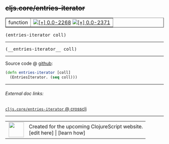 ## ~~cljs.core/entries-iterator~~



 <table border="1">
<tr>
<td>function</td>
<td><a href="https://github.com/cljsinfo/cljs-api-docs/tree/0.0-2268"><img valign="middle" alt="[+] 0.0-2268" title="Added in 0.0-2268" src="https://img.shields.io/badge/+-0.0--2268-lightgrey.svg"></a> <a href="https://github.com/cljsinfo/cljs-api-docs/tree/0.0-2371"><img valign="middle" alt="[×] 0.0-2371" title="Removed in 0.0-2371" src="https://img.shields.io/badge/×-0.0--2371-red.svg"></a> </td>
</tr>
</table>

<samp>(entries-iterator coll)</samp><br>

---

 <samp>
(__entries-iterator__ coll)<br>
</samp>

---







Source code @ [github]():

```clj
(defn entries-iterator [coll]
  (EntriesIterator. (seq coll)))
```

<!--
Repo - tag - source tree - lines:

 <pre>

</pre>

-->

---



###### External doc links:

[`cljs.core/entries-iterator` @ crossclj](http://crossclj.info/fun/cljs.core.cljs/entries-iterator.html)<br>

---

 <table>
<tr><td>
<img valign="middle" align="right" width="48px" src="http://i.imgur.com/Hi20huC.png">
</td><td>
Created for the upcoming ClojureScript website.<br>
[edit here] | [learn how]
</td></tr></table>

[edit here]:https://github.com/cljsinfo/cljs-api-docs/blob/master/cljsdoc/cljs.core/entries-iterator.cljsdoc
[learn how]:https://github.com/cljsinfo/cljs-api-docs/wiki/cljsdoc-files

<!--

This information was too distracting to show to readers, but I'll leave it
commented here since it is helpful to:

- pretty-print the data used to generate this document
- and show how to retrieve that data



The API data for this symbol:

```clj
{:ns "cljs.core",
 :name "entries-iterator",
 :signature ["[coll]"],
 :history [["+" "0.0-2268"] ["-" "0.0-2371"]],
 :type "function",
 :full-name-encode "cljs.core/entries-iterator",
 :source {:code "(defn entries-iterator [coll]\n  (EntriesIterator. (seq coll)))",
          :title "Source code",
          :repo "clojurescript",
          :tag "r2356",
          :filename "src/cljs/cljs/core.cljs",
          :lines [4883 4884]},
 :usage ["(entries-iterator coll)"],
 :full-name "cljs.core/entries-iterator",
 :removed {:in "0.0-2371", :last-seen "0.0-2356"}}

```

Retrieve the API data for this symbol:

```clj
;; from Clojure REPL
(require '[clojure.edn :as edn])
(-> (slurp "https://raw.githubusercontent.com/cljsinfo/cljs-api-docs/catalog/cljs-api.edn")
    (edn/read-string)
    (get-in [:symbols "cljs.core/entries-iterator"]))
```

-->
